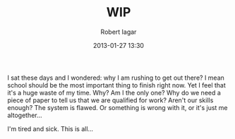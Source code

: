 ﻿---
layout: post
title: WIP
date: 2013-01-27 13:30
author: "Robert Iagar"
comments: true
tags: [Day to day, Life]
---
I sat these days and I wondered: why I am rushing to get out there? I mean school should be the most important thing to finish right now. Yet I feel that it's a huge waste of my time. Why? Am I the only one? Why do we need a piece of paper to tell us that we are qualified for work? Aren't our skills enough? The system is flawed. Or something is wrong with it, or it's just me altogether...

I'm tired and sick. This is all...
